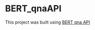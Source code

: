 # BERT_qnaAPI

This project was built using [BERT qna API](https://github.com/tensorflow/tfjs-models/tree/master/qna)
